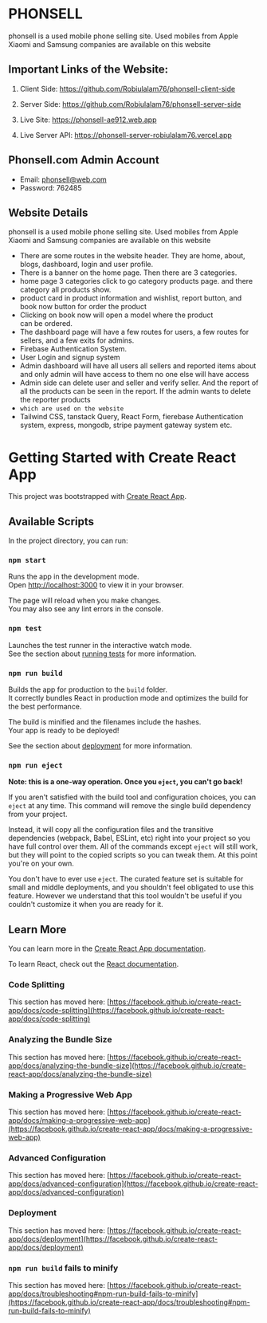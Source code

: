 #  PHONSELL
phonsell is a used mobile phone selling site.  Used mobiles from Apple Xiaomi and Samsung companies are available on this website

## Important Links of the Website:
1. Client Side: https://github.com/Robiulalam76/phonsell-client-side

2. Server Side: https://github.com/Robiulalam76/phonsell-server-side

3. Live Site: https://phonsell-ae912.web.app

4. Live Server API: https://phonsell-server-robiulalam76.vercel.app

## Phonsell.com Admin Account
- Email: phonsell@web.com
- Password: 762485

## Website Details
phonsell is a used mobile phone selling site.  Used mobiles from Apple Xiaomi and Samsung companies are available on this website

- There are some routes in the website header.  They are home, about, blogs, dashboard, login and user profile.
- There is a banner on the home page.  Then there are 3 categories.
- home page 3 categories click to go category products page. and there category all products show.
- product card in product information and wishlist, report button, and book now button for order the product
- Clicking on book now will open a model where the product can be ordered.
- The dashboard page will have a few routes for users, a few routes for sellers, and a few exits for admins.
- Firebase Authentication System.
- User Login and signup system
- Admin dashboard will have all users all sellers and reported items about and only admin will have access to them no one else will have access
- Admin side can delete user and seller and verify seller.  And the report of all the products can be seen in the report. If the admin wants to delete the reporter products
- `which are used on the website` 
- Tailwind CSS, tanstack Query, React Form, fierebase Authentication system, express, mongodb, stripe payment gateway system etc.











# Getting Started with Create React App

This project was bootstrapped with [Create React App](https://github.com/facebook/create-react-app).

## Available Scripts

In the project directory, you can run:

### `npm start`

Runs the app in the development mode.\
Open [http://localhost:3000](http://localhost:3000) to view it in your browser.

The page will reload when you make changes.\
You may also see any lint errors in the console.

### `npm test`

Launches the test runner in the interactive watch mode.\
See the section about [running tests](https://facebook.github.io/create-react-app/docs/running-tests) for more information.

### `npm run build`

Builds the app for production to the `build` folder.\
It correctly bundles React in production mode and optimizes the build for the best performance.

The build is minified and the filenames include the hashes.\
Your app is ready to be deployed!

See the section about [deployment](https://facebook.github.io/create-react-app/docs/deployment) for more information.

### `npm run eject`

**Note: this is a one-way operation. Once you `eject`, you can't go back!**

If you aren't satisfied with the build tool and configuration choices, you can `eject` at any time. This command will remove the single build dependency from your project.

Instead, it will copy all the configuration files and the transitive dependencies (webpack, Babel, ESLint, etc) right into your project so you have full control over them. All of the commands except `eject` will still work, but they will point to the copied scripts so you can tweak them. At this point you're on your own.

You don't have to ever use `eject`. The curated feature set is suitable for small and middle deployments, and you shouldn't feel obligated to use this feature. However we understand that this tool wouldn't be useful if you couldn't customize it when you are ready for it.

## Learn More

You can learn more in the [Create React App documentation](https://facebook.github.io/create-react-app/docs/getting-started).

To learn React, check out the [React documentation](https://reactjs.org/).

### Code Splitting

This section has moved here: [https://facebook.github.io/create-react-app/docs/code-splitting](https://facebook.github.io/create-react-app/docs/code-splitting)

### Analyzing the Bundle Size

This section has moved here: [https://facebook.github.io/create-react-app/docs/analyzing-the-bundle-size](https://facebook.github.io/create-react-app/docs/analyzing-the-bundle-size)

### Making a Progressive Web App

This section has moved here: [https://facebook.github.io/create-react-app/docs/making-a-progressive-web-app](https://facebook.github.io/create-react-app/docs/making-a-progressive-web-app)

### Advanced Configuration

This section has moved here: [https://facebook.github.io/create-react-app/docs/advanced-configuration](https://facebook.github.io/create-react-app/docs/advanced-configuration)

### Deployment

This section has moved here: [https://facebook.github.io/create-react-app/docs/deployment](https://facebook.github.io/create-react-app/docs/deployment)

### `npm run build` fails to minify

This section has moved here: [https://facebook.github.io/create-react-app/docs/troubleshooting#npm-run-build-fails-to-minify](https://facebook.github.io/create-react-app/docs/troubleshooting#npm-run-build-fails-to-minify)
